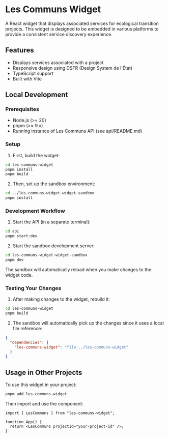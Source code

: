 # Les Communs Widget

A React widget that displays associated services for ecological transition projects. This widget is designed to be embedded in various platforms to provide a consistent service discovery experience.

## Features

- Displays services associated with a project
- Responsive design using DSFR (Design System de l'État)
- TypeScript support
- Built with Vite

## Local Development

### Prerequisites

- Node.js (>= 20)
- pnpm (>= 9.x)
- Running instance of Les Communs API (see api/README.md)

### Setup

1. First, build the widget:

```bash
cd les-communs-widget
pnpm install
pnpm build
```

2. Then, set up the sandbox environment:

```bash
cd ../les-communs-widget-widget-sandbox
pnpm install
```

### Development Workflow

1. Start the API (in a separate terminal):

```bash
cd api
pnpm start:dev
```

2. Start the sandbox development server:

```bash
cd les-communs-widget-widget-sandbox
pnpm dev
```

The sandbox will automatically reload when you make changes to the widget code.

### Testing Your Changes

1. After making changes to the widget, rebuild it:

```bash
cd les-communs-widget
pnpm build
```

2. The sandbox will automatically pick up the changes since it uses a local file reference:

```json
{
  "dependencies": {
    "les-communs-widget": "file:../les-communs-widget"
  }
}
```

## Usage in Other Projects

To use this widget in your project:

```bash
pnpm add les-communs-widget
```

Then import and use the component:

```tsx
import { LesCommuns } from "les-communs-widget";

function App() {
  return <LesCommuns projectId="your-project-id" />;
}
```
